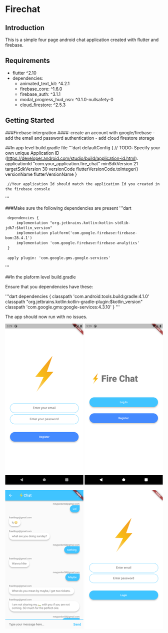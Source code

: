 # Firechat  

## Introduction
This is a simple four page android chat application created with flutter and firebase. 

## Requirements
  - flutter ^2.10
  - dependencies:
    - animated_text_kit: ^4.2.1
    - firebase_core: ^1.6.0
    - firebase_auth: ^3.1.1
    - modal_progress_hud_nsn: ^0.1.0-nullsafety-0
    - cloud_firestore: ^2.5.3

## Getting Started


 ###Firebase intergration
 ####-create an account with google/firebase
    - add the email and password authentication
    - add cloud firestore storage
 
 
 ##In app level build.gradle file
 '''dart
  defaultConfig {
         // TODO: Specify your own unique Application ID (https://developer.android.com/studio/build/application-id.html).
         applicationId "com.your_application.fire_chat"
         minSdkVersion 21
         targetSdkVersion 30
         versionCode flutterVersionCode.toInteger()
         versionName flutterVersionName
     }
     
     //Your application Id should match the application Id you created in the firebase console

 '''
 
 ###Make sure the following dependencies are present
 '''dart
  
     dependencies {
         implementation "org.jetbrains.kotlin:kotlin-stdlib-jdk7:$kotlin_version"
         implementation platform('com.google.firebase:firebase-bom:28.4.1')
         implementation 'com.google.firebase:firebase-analytics'
     }
     
     apply plugin: 'com.google.gms.google-services'
 '''
 
 ##In the plaform level build.gradle
 
 Ensure that you dependencies have these:
 
 '''dart
  dependencies {
         classpath 'com.android.tools.build:gradle:4.1.0'
         classpath "org.jetbrains.kotlin:kotlin-gradle-plugin:$kotlin_version"
         classpath 'com.google.gms:google-services:4.3.10'
     }
 '''
 
 
 The app should now run with no issues.
 
[<img src="shots/1.png" width="250"/>](screenshot)
[<img src="shots/2.png" width="250"/>](screenshot)

[<img src="shots/3.png" width="250"/>](screenshot)
[<img src="shots/4.png" width="250"/>](screenshot)


